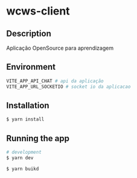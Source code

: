 # wcws-client

## Description

Aplicação OpenSource para aprendizagem

## Environment

```bash
VITE_APP_API_CHAT # api da aplicação
VITE_APP_URL_SOCKETIO # socket io da aplicacao
```

## Installation

```bash
$ yarn install
```

## Running the app

```bash
# development
$ yarn dev

$ yarn buikd

```
